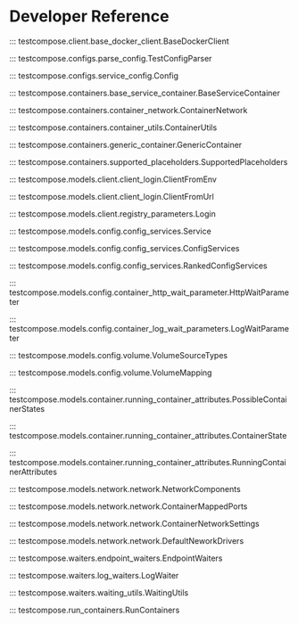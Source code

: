 # Developer Reference

::: testcompose.client.base_docker_client.BaseDockerClient

::: testcompose.configs.parse_config.TestConfigParser

::: testcompose.configs.service_config.Config

::: testcompose.containers.base_service_container.BaseServiceContainer

::: testcompose.containers.container_network.ContainerNetwork

::: testcompose.containers.container_utils.ContainerUtils

::: testcompose.containers.generic_container.GenericContainer

::: testcompose.containers.supported_placeholders.SupportedPlaceholders

::: testcompose.models.client.client_login.ClientFromEnv

::: testcompose.models.client.client_login.ClientFromUrl

::: testcompose.models.client.registry_parameters.Login

::: testcompose.models.config.config_services.Service

::: testcompose.models.config.config_services.ConfigServices

::: testcompose.models.config.config_services.RankedConfigServices

::: testcompose.models.config.container_http_wait_parameter.HttpWaitParameter

::: testcompose.models.config.container_log_wait_parameters.LogWaitParameter

::: testcompose.models.config.volume.VolumeSourceTypes

::: testcompose.models.config.volume.VolumeMapping

::: testcompose.models.container.running_container_attributes.PossibleContainerStates

::: testcompose.models.container.running_container_attributes.ContainerState

::: testcompose.models.container.running_container_attributes.RunningContainerAttributes

::: testcompose.models.network.network.NetworkComponents

::: testcompose.models.network.network.ContainerMappedPorts

::: testcompose.models.network.network.ContainerNetworkSettings

::: testcompose.models.network.network.DefaultNeworkDrivers

::: testcompose.waiters.endpoint_waiters.EndpointWaiters

::: testcompose.waiters.log_waiters.LogWaiter

::: testcompose.waiters.waiting_utils.WaitingUtils

::: testcompose.run_containers.RunContainers
